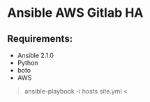 # Ansible AWS Gitlab HA

## Requirements:

 - Ansible 2.1.0
 - Python
 - boto
 - AWS
 
 > ansible-playbook -i hosts site.yml <
